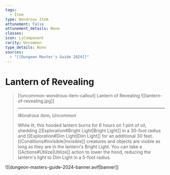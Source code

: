 ```yaml
---
tags:
  - Item
type: Wondrous Item
attunement: False
attunement_details: None
classes:
icon: LiComponent
rarity: Uncommon
type_details: None
sources: 
  - "[[Dungeon Master's Guide 2024]]"
---
```

# Lantern of Revealing
>[!uncommon-wondrous-item-callout] Lantern of Revealing
>![[lantern-of-revealing.jpg]]
>
>- - -
>_Wondrous Item, Uncommon_
>
>While lit, this hooded lantern burns for 6 hours on 1 pint of oil, shedding [[Exploration#Bright Light\|Bright Light]] in a 30-foot radius and [[Exploration#Dim Light\|Dim Light]] for an additional 30 feet. [[Conditions#Invisible\|Invisible]] creatures and objects are visible as long as they are in the lantern's Bright Light. You can take a [[Actions#Utilize\|Utilize]] action to lower the hood, reducing the lantern's light to Dim Light in a 5-foot radius.

![[dungeon-masters-guide-2024-banner.avif|banner]]
